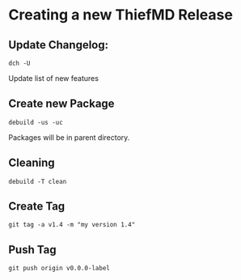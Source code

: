 # Creating a new ThiefMD Release

## Update Changelog:

`dch -U`

Update list of new features

## Create new Package

`debuild -us -uc`

Packages will be in parent directory.

## Cleaning

`debuild -T clean`

## Create Tag

`git tag -a v1.4 -m "my version 1.4"`

## Push Tag

`git push origin v0.0.0-label`
